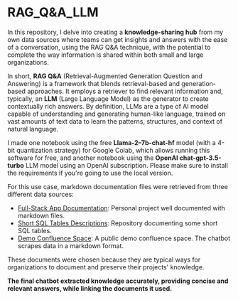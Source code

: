 # RAG_Q&A_LLM

In this repository, I delve into creating a **knowledge-sharing hub** from my own data sources where teams can get insights and answers with the ease of a conversation, using the RAG Q&A technique, with the potential to complete the way information is shared within both small and large organizations.

In short, **RAG Q&A** (Retrieval-Augmented Generation Question and Answering) is a framework that blends retrieval-based and generation-based approaches. It employs a retriever to find relevant information and, typically, an **LLM** (Large Language Model) as the generator to create contextually rich answers. By definition, LLMs are a type of AI model capable of understanding and generating human-like language, trained on vast amounts of text data to learn the patterns, structures, and context of natural language.

I made one notebook using the free **Llama-2–7b-chat-hf** model (with a 4-bit quantization strategy) for Google Colab, which allows running this software for free, and another notebook using the **OpenAI chat-gpt-3.5-turbo** LLM model using an OpenAI subscription. Please make sure to install the requirements if you're going to use the local version.

For this use case, markdown documentation files were retrieved from three different data sources:
- [Full-Stack App Documentation](https://crowd-wire.github.io/ProjectDocumentation/): Personal project well documented with markdown files.
- [Short SQL Tables Descriptions](https://github.com/JannikArndt/sql-auto-doc/tree/master/Examples): Repository documenting some short SQL tables.
- [Demo Confluence Space](https://templates.atlassian.net/wiki/spaces/SWPRJ/overview): A public demo confluence space. The chatbot scrapes data in a markdown format.

These documents were chosen because they are typical ways for organizations to document and preserve their projects' knowledge.

**The final chatbot extracted knowledge accurately, providing concise and relevant answers, while linking the documents it used.**

